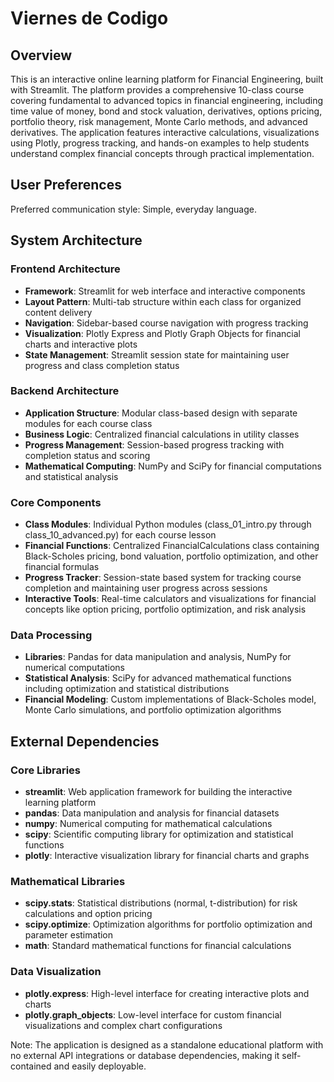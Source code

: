 # Viernes de Codigo

## Overview

This is an interactive online learning platform for Financial Engineering, built with Streamlit. The platform provides a comprehensive 10-class course covering fundamental to advanced topics in financial engineering, including time value of money, bond and stock valuation, derivatives, options pricing, portfolio theory, risk management, Monte Carlo methods, and advanced derivatives. The application features interactive calculations, visualizations using Plotly, progress tracking, and hands-on examples to help students understand complex financial concepts through practical implementation.

## User Preferences

Preferred communication style: Simple, everyday language.

## System Architecture

### Frontend Architecture
- **Framework**: Streamlit for web interface and interactive components
- **Layout Pattern**: Multi-tab structure within each class for organized content delivery
- **Navigation**: Sidebar-based course navigation with progress tracking
- **Visualization**: Plotly Express and Plotly Graph Objects for financial charts and interactive plots
- **State Management**: Streamlit session state for maintaining user progress and class completion status

### Backend Architecture
- **Application Structure**: Modular class-based design with separate modules for each course class
- **Business Logic**: Centralized financial calculations in utility classes
- **Progress Management**: Session-based progress tracking with completion status and scoring
- **Mathematical Computing**: NumPy and SciPy for financial computations and statistical analysis

### Core Components
- **Class Modules**: Individual Python modules (class_01_intro.py through class_10_advanced.py) for each course lesson
- **Financial Functions**: Centralized FinancialCalculations class containing Black-Scholes pricing, bond valuation, portfolio optimization, and other financial formulas
- **Progress Tracker**: Session-state based system for tracking course completion and maintaining user progress across sessions
- **Interactive Tools**: Real-time calculators and visualizations for financial concepts like option pricing, portfolio optimization, and risk analysis

### Data Processing
- **Libraries**: Pandas for data manipulation and analysis, NumPy for numerical computations
- **Statistical Analysis**: SciPy for advanced mathematical functions including optimization and statistical distributions
- **Financial Modeling**: Custom implementations of Black-Scholes model, Monte Carlo simulations, and portfolio optimization algorithms

## External Dependencies

### Core Libraries
- **streamlit**: Web application framework for building the interactive learning platform
- **pandas**: Data manipulation and analysis for financial datasets
- **numpy**: Numerical computing for mathematical calculations
- **scipy**: Scientific computing library for optimization and statistical functions
- **plotly**: Interactive visualization library for financial charts and graphs

### Mathematical Libraries
- **scipy.stats**: Statistical distributions (normal, t-distribution) for risk calculations and option pricing
- **scipy.optimize**: Optimization algorithms for portfolio optimization and parameter estimation
- **math**: Standard mathematical functions for financial calculations

### Data Visualization
- **plotly.express**: High-level interface for creating interactive plots and charts
- **plotly.graph_objects**: Low-level interface for custom financial visualizations and complex chart configurations

Note: The application is designed as a standalone educational platform with no external API integrations or database dependencies, making it self-contained and easily deployable.
